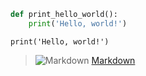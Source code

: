 ```python
def print_hello_world():
    print('Hello, world!')
```

`print('Hello, world!')`

> ![Markdown](https://www.fullstackpython.com/img/logos/markdown.png)
> [Markdown](https://daringfireball.net/projects/markdown/)

